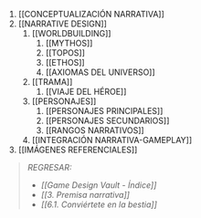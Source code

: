 1. [[CONCEPTUALIZACIÓN NARRATIVA]]
2. [[NARRATIVE DESIGN]]
	1. [[WORLDBUILDING]]
		1. [[MYTHOS]]
		2. [[TOPOS]]
		3. [[ETHOS]]
		4. [[AXIOMAS DEL UNIVERSO]]
	2. [[TRAMA]]
		1. [[VIAJE DEL HÉROE]]
	3. [[PERSONAJES]]
		1. [[PERSONAJES PRINCIPALES]]
		2. [[PERSONAJES SECUNDARIOS]]
		3. [[RANGOS NARRATIVOS]]
	4. [[INTEGRACIÓN NARRATIVA-GAMEPLAY]]
3. [[IMÁGENES REFERENCIALES]]

> *REGRESAR:*
> - *[[Game Design Vault - Índice]]*
> - *[[3. Premisa narrativa]]*
> - *[[6.1. Conviértete en la bestia]]*
